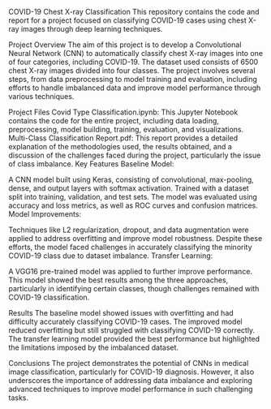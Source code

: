 COVID-19 Chest X-ray Classification
This repository contains the code and report for a project focused on classifying COVID-19 cases using chest X-ray images through deep learning techniques. 

Project Overview
The aim of this project is to develop a Convolutional Neural Network (CNN) to automatically classify chest X-ray images into one of four categories, including COVID-19. The dataset used consists of 6500 chest X-ray images divided into four classes. The project involves several steps, from data preprocessing to model training and evaluation, including efforts to handle imbalanced data and improve model performance through various techniques.

Project Files
Covid Type Classification.ipynb: This Jupyter Notebook contains the code for the entire project, including data loading, preprocessing, model building, training, evaluation, and visualizations.
Multi-Class Classification Report.pdf: This report provides a detailed explanation of the methodologies used, the results obtained, and a discussion of the challenges faced during the project, particularly the issue of class imbalance.
Key Features
Baseline Model:

A CNN model built using Keras, consisting of convolutional, max-pooling, dense, and output layers with softmax activation.
Trained with a dataset split into training, validation, and test sets.
The model was evaluated using accuracy and loss metrics, as well as ROC curves and confusion matrices.
Model Improvements:

Techniques like L2 regularization, dropout, and data augmentation were applied to address overfitting and improve model robustness.
Despite these efforts, the model faced challenges in accurately classifying the minority COVID-19 class due to dataset imbalance.
Transfer Learning:

A VGG16 pre-trained model was applied to further improve performance.
This model showed the best results among the three approaches, particularly in identifying certain classes, though challenges remained with COVID-19 classification.

Results
The baseline model showed issues with overfitting and had difficulty accurately classifying COVID-19 cases.
The improved model reduced overfitting but still struggled with classifying COVID-19 correctly.
The transfer learning model provided the best performance but highlighted the limitations imposed by the imbalanced dataset.

Conclusions
The project demonstrates the potential of CNNs in medical image classification, particularly for COVID-19 diagnosis. 
However, it also underscores the importance of addressing data imbalance and exploring advanced techniques to improve model performance in such challenging tasks.

